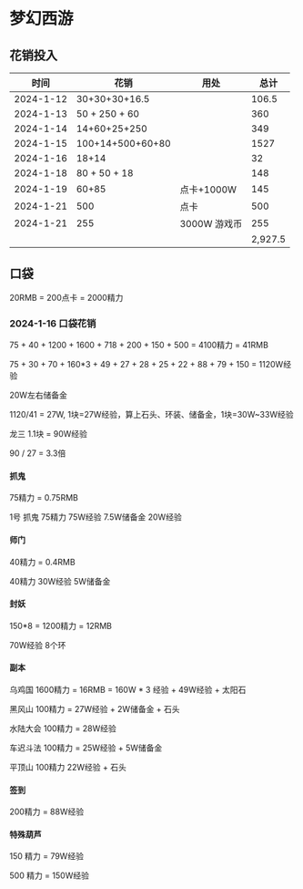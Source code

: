 # 梦幻西游 


## 花销投入

| 时间      | 花销             | 用处         | 总计    |
| --------- | ---------------- | ------------ | ------- |
| 2024-1-12 | 30+30+30+16.5    |              | 106.5   |
| 2024-1-13 | 50 + 250 + 60    |              | 360     |
| 2024-1-14 | 14+60+25+250     |              | 349     |
| 2024-1-15 | 100+14+500+60+80 |              | 1527    |
| 2024-1-16 | 18+14            |              | 32      |
| 2024-1-18 | 80 + 50 + 18     |              | 148     |
| 2024-1-19 | 60+85            | 点卡+1000W   | 145     |
| 2024-1-21 | 500              | 点卡         | 500     |
| 2024-1-21 | 255              | 3000W 游戏币 | 255     |
|           |                  |              | 2,927.5 |



## 口袋

20RMB = 200点卡 = 2000精力

### 2024-1-16 口袋花销

75 + 40 + 1200 + 1600 + 718 + 200 + 150 + 500 = 4100精力 = 41RMB

75 + 30 + 70 + 160*3 + 49 + 27 + 28 + 25 + 22 + 88 + 79 + 150 = 1120W经验

20W左右储备金

1120/41 = 27W, 1块=27W经验，算上石头、环装、储备金，1块=30W~33W经验

龙三 1.1块 = 90W经验 

90 / 27 = 3.3倍

#### 抓鬼

75精力 = 0.75RMB

1号 抓鬼 75精力 75W经验 7.5W储备金 20W经验

#### 师门

40精力 = 0.4RMB

40精力 30W经验 5W储备金

#### 封妖

150*8 = 1200精力 = 12RMB

70W经验 8个环

#### 副本

乌鸡国 1600精力 = 16RMB = 160W * 3 经验 + 49W经验 + 太阳石

黑风山 100精力 = 27W经验 + 2W储备金 + 石头

水陆大会 100精力 = 28W经验

车迟斗法 100精力 =  25W经验 + 5W储备金

平顶山 100精力 22W经验 + 石头

#### 签到

200精力 = 88W经验

#### 特殊葫芦 

150 精力 = 79W经验

500 精力 = 150W经验
